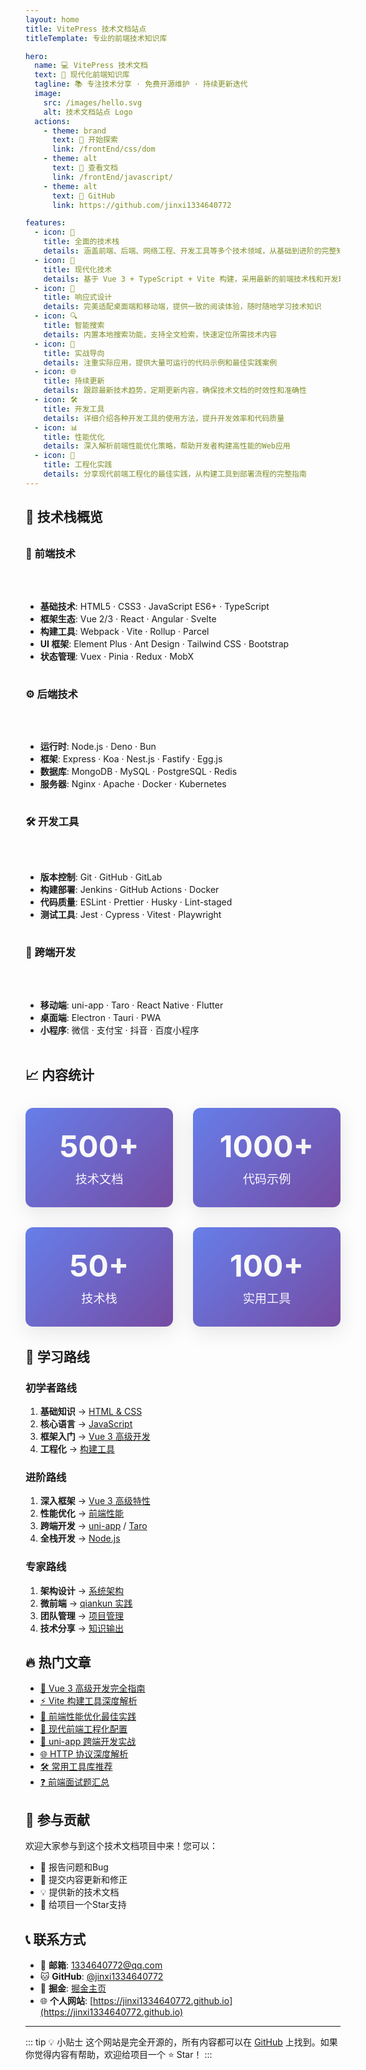 ```yaml
---
layout: home
title: VitePress 技术文档站点
titleTemplate: 专业的前端技术知识库

hero:
  name: 💻 VitePress 技术文档
  text: 🚀 现代化前端知识库
  tagline: 📚 专注技术分享 · 免费开源维护 · 持续更新迭代
  image:
    src: /images/hello.svg
    alt: 技术文档站点 Logo
  actions:
    - theme: brand
      text: 🎯 开始探索
      link: /frontEnd/css/dom
    - theme: alt
      text: 📖 查看文档
      link: /frontEnd/javascript/
    - theme: alt
      text: 🔗 GitHub
      link: https://github.com/jinxi1334640772

features:
  - icon: 🎨
    title: 全面的技术栈
    details: 涵盖前端、后端、网络工程、开发工具等多个技术领域，从基础到进阶的完整知识体系
  - icon: 🚀
    title: 现代化技术
    details: 基于 Vue 3 + TypeScript + Vite 构建，采用最新的前端技术栈和开发理念
  - icon: 📱
    title: 响应式设计
    details: 完美适配桌面端和移动端，提供一致的阅读体验，随时随地学习技术知识
  - icon: 🔍
    title: 智能搜索
    details: 内置本地搜索功能，支持全文检索，快速定位所需技术内容
  - icon: 🎯
    title: 实战导向
    details: 注重实际应用，提供大量可运行的代码示例和最佳实践案例
  - icon: 🌐
    title: 持续更新
    details: 跟踪最新技术趋势，定期更新内容，确保技术文档的时效性和准确性
  - icon: 🛠️
    title: 开发工具
    details: 详细介绍各种开发工具的使用方法，提升开发效率和代码质量
  - icon: 📊
    title: 性能优化
    details: 深入解析前端性能优化策略，帮助开发者构建高性能的Web应用
  - icon: 🔧
    title: 工程化实践
    details: 分享现代前端工程化的最佳实践，从构建工具到部署流程的完整指南
---
```


<style scoped>
/* Hero 区域样式定制 */
:root {
  /* 标题渐变色 */
  --vp-home-hero-name-color: transparent;
  --vp-home-hero-name-background: -webkit-linear-gradient(120deg, #bd34fe 30%, #41d1ff);

  /* 背景图片效果 */
  --vp-home-hero-image-background-image: linear-gradient(-45deg, #bd34fe 50%, #47caff 50%);
  --vp-home-hero-image-filter: blur(44px);
}

/* 响应式模糊效果 */
@media (min-width: 640px) {
  :root {
    --vp-home-hero-image-filter: blur(56px);
  }
}

@media (min-width: 960px) {
  :root {
    --vp-home-hero-image-filter: blur(68px);
  }
}
</style>

## 🌟 技术栈概览

<div class="tech-stack-grid">

### 🎨 前端技术
- **基础技术**: HTML5 · CSS3 · JavaScript ES6+ · TypeScript
- **框架生态**: Vue 2/3 · React · Angular · Svelte
- **构建工具**: Webpack · Vite · Rollup · Parcel
- **UI 框架**: Element Plus · Ant Design · Tailwind CSS · Bootstrap
- **状态管理**: Vuex · Pinia · Redux · MobX

### ⚙️ 后端技术
- **运行时**: Node.js · Deno · Bun
- **框架**: Express · Koa · Nest.js · Fastify · Egg.js
- **数据库**: MongoDB · MySQL · PostgreSQL · Redis
- **服务器**: Nginx · Apache · Docker · Kubernetes

### 🛠️ 开发工具
- **版本控制**: Git · GitHub · GitLab
- **构建部署**: Jenkins · GitHub Actions · Docker
- **代码质量**: ESLint · Prettier · Husky · Lint-staged
- **测试工具**: Jest · Cypress · Vitest · Playwright

### 📱 跨端开发
- **移动端**: uni-app · Taro · React Native · Flutter
- **桌面端**: Electron · Tauri · PWA
- **小程序**: 微信 · 支付宝 · 抖音 · 百度小程序

</div>

## 📈 内容统计

<div class="stats-container">
  <div class="stat-item">
    <div class="stat-number">500+</div>
    <div class="stat-label">技术文档</div>
  </div>
  <div class="stat-item">
    <div class="stat-number">1000+</div>
    <div class="stat-label">代码示例</div>
  </div>
  <div class="stat-item">
    <div class="stat-number">50+</div>
    <div class="stat-label">技术栈</div>
  </div>
  <div class="stat-item">
    <div class="stat-number">100+</div>
    <div class="stat-label">实用工具</div>
  </div>
</div>

<style scoped>
/* 技术栈网格布局 */
.tech-stack-grid {
  display: grid;
  grid-template-columns: repeat(auto-fit, minmax(280px, 1fr));
  gap: 1.5rem;
  margin: 2rem 0;
}

.tech-stack-grid h3 {
  margin-top: 0;
  padding-bottom: 0.5rem;
  border-bottom: 2px solid var(--vp-c-brand);
}

/* 数据统计容器 */
.stats-container {
  display: grid;
  grid-template-columns: repeat(auto-fit, minmax(200px, 1fr));
  gap: 2rem;
  margin: 2rem 0;
  text-align: center;
}

.stat-item {
  padding: 2rem;
  background: linear-gradient(135deg, #667eea 0%, #764ba2 100%);
  border-radius: 12px;
  color: white;
  box-shadow: 0 8px 32px rgba(0, 0, 0, 0.1);
  transition: all 0.3s ease;
  cursor: default;
}

.stat-item:hover {
  transform: translateY(-5px) scale(1.02);
  box-shadow: 0 12px 40px rgba(102, 126, 234, 0.3);
}

.stat-number {
  font-size: 3rem;
  font-weight: bold;
  margin-bottom: 0.5rem;
  background: linear-gradient(45deg, #fff, #f0f0f0);
  -webkit-background-clip: text;
  -webkit-text-fill-color: transparent;
  background-clip: text;
}

.stat-label {
  font-size: 1.2rem;
  opacity: 0.95;
  font-weight: 500;
}

/* 响应式优化 */
@media (max-width: 768px) {
  .stats-container {
    grid-template-columns: repeat(2, 1fr);
    gap: 1rem;
  }
  
  .stat-item {
    padding: 1.5rem;
  }
  
  .stat-number {
    font-size: 2.5rem;
  }
  
  .stat-label {
    font-size: 1rem;
  }
}
</style>

## 🎯 学习路线

### 初学者路线
1. **基础知识** → [HTML & CSS](./frontEnd/css/dom.md)
2. **核心语言** → [JavaScript](./frontEnd/javascript/)
3. **框架入门** → [Vue 3 高级开发](./frontEnd/web/vue3-advanced.md)
4. **工程化** → [构建工具](./tools/buildTools/vite.md)

### 进阶路线
1. **深入框架** → [Vue 3 高级特性](./frontEnd/web/vue3-advanced.md)
2. **性能优化** → [前端性能](./performace/performace.md)
3. **跨端开发** → [uni-app](./spanEnd/uniapp/) / [Taro](./spanEnd/Taro/)
4. **全栈开发** → [Node.js](./afterEnd/node/)

### 专家路线
1. **架构设计** → [系统架构](./tools/questions/system.md)
2. **微前端** → [qiankun 实践](./frontEnd/web/qiankun.md)
3. **团队管理** → [项目管理](./tools/stardard/quality.md)
4. **技术分享** → [知识输出](./tools/study.md)

## 🔥 热门文章

- [🚀 Vue 3 高级开发完全指南](./frontEnd/web/vue3-advanced.md)
- [⚡ Vite 构建工具深度解析](./tools/buildTools/vite.md)
- [🎯 前端性能优化最佳实践](./performace/performace.md)
- [🔧 现代前端工程化配置](./tools/buildTools/webpack.md)
- [📱 uni-app 跨端开发实战](./spanEnd/uniapp/)
- [🌐 HTTP 协议深度解析](./network/http/)
- [🛠️ 常用工具库推荐](./tools/package/lodash.md)
- [❓ 前端面试题汇总](./tools/questions/handwrite.md)

## 🤝 参与贡献

欢迎大家参与到这个技术文档项目中来！您可以：

- 🐛 报告问题和Bug
- 📝 提交内容更新和修正
- 💡 提供新的技术文档
- 🌟 给项目一个Star支持

## 📞 联系方式

- 📧 **邮箱**: 1334640772@qq.com
- 🐱 **GitHub**: [@jinxi1334640772](https://github.com/jinxi1334640772)
- 💎 **掘金**: [掘金主页](https://juejin.cn/user/1451011080204040)
- 🌐 **个人网站**: [https://jinxi1334640772.github.io](https://jinxi1334640772.github.io)

---

::: tip 💡 小贴士
这个网站是完全开源的，所有内容都可以在 [GitHub](https://github.com/jinxi1334640772/jinxi1334640772.github.io) 上找到。如果你觉得内容有帮助，欢迎给项目一个 ⭐ Star！
:::
